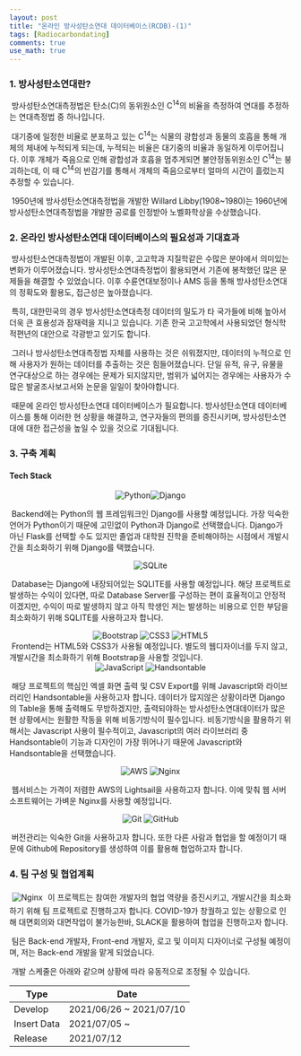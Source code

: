 ```yaml
---
layout: post
title: "온라인 방사성탄소연대 데이터베이스(RCDB)-(1)"
tags: [Radiocarbondating]
comments: true
use_math: true
---
```


### 1. 방사성탄소연대란?
​	방사성탄소연대측정법은 탄소(C)의 동위원소인 C<sup>14</sup>의 비율을 측정하여 연대를 추정하는 연대측정법 중 하나입니다.

​	대기중에 일정한 비율로 분포하고 있는 C<sup>14</sup>는 식물의 광합성과 동물의 호흡을 통해 개체의 체내에 누적되게 되는데, 누적되는 비율은 대기중의 비율과 동일하게 이루어집니다. 이후 개체가 죽음으로 인해 광합성과 호흡을 멈추게되면 불안정동위원소인 C<sup>14</sup>는 붕괴하는데, 이 때 C<sup>14</sup>의 반감기를 통해서 개체의 죽음으로부터 얼마의 시간이 흘렀는지 추정할 수 있습니다.

​	1950년에 방사성탄소연대측정법을 개발한 Willard Libby(1908~1980)는 1960년에 방사성탄소연대측정법을 개발한 공로를 인정받아 노벨화학상을 수상했습니다.

### 2. 온라인 방사성탄소연대 데이터베이스의 필요성과 기대효과
​	방사성탄소연대측정법이 개발된 이후, 고고학과 지질학같은 수많은 분야에서 의미있는 변화가 이루어졌습니다. 방사성탄소연대측정법이 활용되면서 기존에 봉착했던 많은 문제들을 해결할 수 있었습니다. 이후 수륜연대보정이나 AMS 등을 통해 방사성탄소연대의 정확도와 활용도, 접근성은 높아졌습니다.

​	특히, 대한민국의 경우 방사성탄소연대측정 데이터의 밀도가 타 국가들에 비해 높아서 더욱 큰 효용성과 잠재력을 지니고 있습니다. 기존 한국 고고학에서 사용되었던 형식학적편년의 대안으로 각광받고 있기도 합니다.

​	그러나 방사성탄소연대측정법 자체를 사용하는 것은 쉬워졌지만, 데이터의 누적으로 인해 사용자가 원하는 데이터를 추출하는 것은 힘들어졌습니다. 단일 유적, 유구, 유물을 연구대상으로 하는 경우에는 문제가 되지않지만, 범위가 넓어지는 경우에는 사용자가 수많은 발굴조사보고서와 논문을 일일이 찾아야합니다. 

​	때문에 온라인 방사성탄소연대 데이터베이스가 필요합니다. 방사성탄소연대 데이터베이스를 통해 이러한 현 상황을 해결하고, 연구자들의 편의를 증진시키며, 방사성탄소연대에 대한 접근성을 높일 수 있을 것으로 기대됩니다.

### 3. 구축 계획
#### Tech Stack

<center><img alt="Python" src="https://img.shields.io/badge/python-%2314354C.svg?style=for-the-badge&logo=python&logoColor=white"/><img alt="Django" src="https://img.shields.io/badge/django-%23092E20.svg?style=for-the-badge&logo=django&logoColor=white"/></center>

​	Backend에는 Python의 웹 프레임워크인 Django를 사용할 예정입니다. 가장 익숙한 언어가 Python이기 때문에 고민없이 Python과 Django로 선택했습니다. Django가 아닌 Flask를 선택할 수도 있지만 졸업과 대학원 진학을 준비해야하는 시점에서 개발시간을 최소화하기 위해 Django를 택했습니다.

<center><img alt="SQLite" src ="https://img.shields.io/badge/sqlite-%2307405e.svg?style=for-the-badge&logo=sqlite&logoColor=white"/></center>

​	Database는 Django에 내장되어있는 SQLITE를 사용할 예정입니다. 해당 프로젝트로 발생하는 수익이 있다면, 따로 Database Server를 구성하는 편이 효율적이고 안정적이겠지만, 수익이 따로 발생하지 않고 아직 학생인 저는 발생하는 비용으로 인한 부담을 최소화하기 위해 SQLITE를 사용하고자 합니다.

<center><img alt="Bootstrap" src="https://img.shields.io/badge/bootstrap-%23563D7C.svg?style=for-the-badge&logo=bootstrap&logoColor=white"/> <img alt="CSS3" src="https://img.shields.io/badge/css3-%231572B6.svg?style=for-the-badge&logo=css3&logoColor=white"/> <img alt="HTML5" src="https://img.shields.io/badge/html5-%23E34F26.svg?style=for-the-badge&logo=html5&logoColor=white"/></center>
​	Frontend는 HTML5와 CSS3가 사용될 예정입니다. 별도의 웹디자이너를 두지 않고, 개발시간을 최소화하기 위해 Bootstrap을 사용할 것입니다.

<center><img alt="JavaScript" src="https://img.shields.io/badge/javascript-%23323330.svg?style=for-the-badge&logo=javascript&logoColor=%23F7DF1E"/> <img alt="Handsontable" src="https://img.shields.io/badge/Handsontable-%2343853D.svg?style=for-the-badge&logo=node-dot-js&logoColor=white"/></center>

​	해당 프로젝트의 핵심인 엑셀 화면 출력 및 CSV Export를 위해 Javascript와 라이브러리인 Handsontable을 사용하고자 합니다. 데이터가 많지않은 상황이라면 Django의 Table을 통해 출력해도 무방하겠지만, 출력되야하는 방사성탄소연대데이터가 많은 현 상황에서는 원활한 작동을 위해 비동기방식이 필수입니다. 비동기방식을 활용하기 위해서는 Javascript 사용이 필수적이고, Javascript의 여러 라이브러리 중 Handsontable이 기능과 디자인이 가장 뛰어나기 때문에 Javascript와 Handsontable을 선택했습니다.

<center><img alt="AWS" src="https://img.shields.io/badge/AWS-%23FF9900.svg?style=for-the-badge&logo=amazon-aws&logoColor=white"/> <img alt="Nginx" src="https://img.shields.io/badge/nginx-%23009639.svg?style=for-the-badge&logo=nginx&logoColor=white"/></center>

​	웹서비스는 가격이 저렴한 AWS의 Lightsail을 사용하고자 합니다. 이에 맞춰 웹 서버 소프트웨어는 가벼운 Nginx를 사용할 예정입니다.

<center><img alt="Git" src="https://img.shields.io/badge/git-%23F05033.svg?style=for-the-badge&logo=git&logoColor=white"/> <img alt="GitHub" src="https://img.shields.io/badge/github-%23121011.svg?style=for-the-badge&logo=github&logoColor=white"/></center>

​	버전관리는 익숙한 Git을 사용하고자 합니다. 또한 다른 사람과 협업을 할 예정이기 때문에 Github에 Repository를 생성하여 이를 활용해 협업하고자 합니다.

### 4. 팀 구성 및 협업계획
<img style="padding: 5px;" alt="Nginx" src="https://img.shields.io/badge/Slack-4A154B?style=for-the-badge&logo=slack&logoColor=white"/>
	이 프로젝트는 참여한 개발자의 협업 역량을 증진시키고, 개발시간을 최소화하기 위해 팀 프로젝트로 진행하고자 합니다. COVID-19가 창궐하고 있는 상황으로 인해 대면회의와 대면작업이 불가능한바, SLACK을 활용하여 협업을 진행하고자 합니다.

​	팀은 Back-end 개발자, Front-end 개발자, 로고 및 이미지 디자이너로 구성될 예정이며, 저는 Back-end 개발을 맡게 되었습니다.

​	개발 스케줄은 아래와 같으며 상황에 따라 유동적으로 조정될 수 있습니다.

| Type        | Date                    |
| ----------- | ----------------------- |
| Develop     | 2021/06/26 ~ 2021/07/10 |
| Insert Data | 2021/07/05 ~            |
| Release     | 2021/07/12              |


<br>

